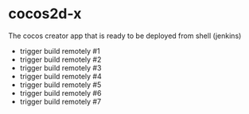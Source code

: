 # cocos2d-x

The cocos creator app that is ready to be deployed from shell (jenkins)

- trigger build remotely #1
- trigger build remotely #2
- trigger build remotely #3
- trigger build remotely #4
- trigger build remotely #5
- trigger build remotely #6
- trigger build remotely #7
